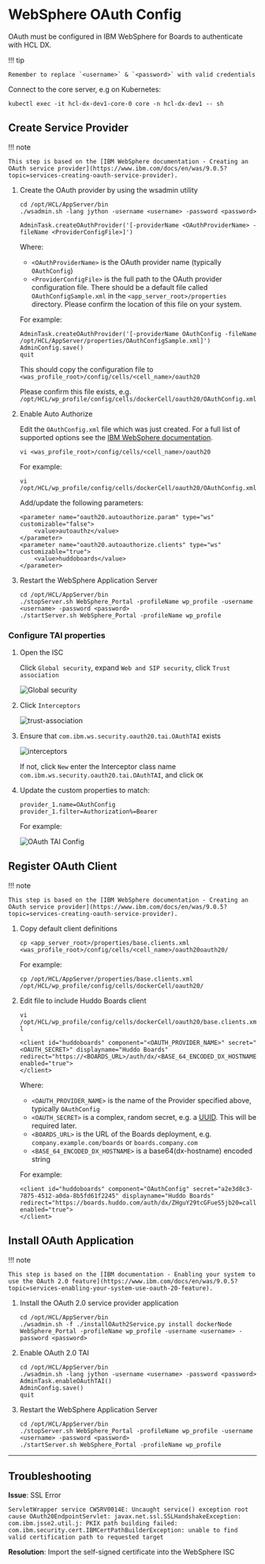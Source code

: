 # WebSphere OAuth Config

OAuth must be configured in IBM WebSphere for Boards to authenticate with HCL DX.

!!! tip

    Remember to replace `<username>` & `<password>` with valid credentials

Connect to the core server, e.g on Kubernetes:

    kubectl exec -it hcl-dx-dev1-core-0 core -n hcl-dx-dev1 -- sh

## Create Service Provider

!!! note

    This step is based on the [IBM WebSphere documentation - Creating an OAuth service provider](https://www.ibm.com/docs/en/was/9.0.5?topic=services-creating-oauth-service-provider).

1.  Create the OAuth provider by using the wsadmin utility

        cd /opt/HCL/AppServer/bin
        ./wsadmin.sh -lang jython -username <username> -password <password>

        AdminTask.createOAuthProvider('[-providerName <OAuthProviderName> -fileName <ProviderConfigFile>]')

    Where:

    -   `<OAuthProviderName>` is the OAuth provider name (typically `OAuthConfig`)
    -   `<ProviderConfigFile>` is the full path to the OAuth provider configuration file. There should be a default file called `OAuthConfigSample.xml` in the `<app_server_root>/properties` directory. Please confirm the location of this file on your system.

    For example:

        AdminTask.createOAuthProvider('[-providerName OAuthConfig -fileName /opt/HCL/AppServer/properties/OAuthConfigSample.xml]')
        AdminConfig.save()
        quit

    This should copy the configuration file to `<was_profile_root>/config/cells/<cell_name>/oauth20`

    Please confirm this file exists, e.g. `/opt/HCL/wp_profile/config/cells/dockerCell/oauth20/OAuthConfig.xml`

1.  Enable Auto Authorize

    Edit the `OAuthConfig.xml` file which was just created. For a full list of supported options see the [IBM WebSphere documentation](https://www.ibm.com/docs/en/was/9.0.5?topic=services-defining-oauth-service-provider).

    `vi <was_profile_root>/config/cells/<cell_name>/oauth20`

    For example:

    `vi /opt/HCL/wp_profile/config/cells/dockerCell/oauth20/OAuthConfig.xml`

    Add/update the following parameters:

        <parameter name="oauth20.autoauthorize.param" type="ws" customizable="false">
            <value>autoauthz</value>
        </parameter>
        <parameter name="oauth20.autoauthorize.clients" type="ws" customizable="true">
            <value>huddoboards</value>
        </parameter>

1.  Restart the WebSphere Application Server

        cd /opt/HCL/AppServer/bin
        ./stopServer.sh WebSphere_Portal -profileName wp_profile -username <username> -password <password>
        ./startServer.sh WebSphere_Portal -profileName wp_profile

### Configure TAI properties

1.  Open the ISC

    Click `Global security`, expand `Web and SIP security`, click `Trust association`

    ![Global security](global-security.png)

1.  Click `Interceptors`

    ![trust-association](trust-association.png)

1.  Ensure that `com.ibm.ws.security.oauth20.tai.OAuthTAI` exists

    ![interceptors](interceptors.png)

    If not, click `New` enter the Interceptor class name `com.ibm.ws.security.oauth20.tai.OAuthTAI`, and click `OK`

1.  Update the custom properties to match:

        provider_1.name=OAuthConfig
        provider_1.filter=Authorization%=Bearer

    For example:

    ![OAuth TAI Config](oauth-tai.png)

## Register OAuth Client

!!! note

    This step is based on the [IBM WebSphere documentation - Creating an OAuth service provider](https://www.ibm.com/docs/en/was/9.0.5?topic=services-creating-oauth-service-provider).

1.  Copy default client definitions

        cp <app_server_root>/properties/base.clients.xml <was_profile_root>/config/cells/<cell_name>/oauth20oauth20/

    For example:

        cp /opt/HCL/AppServer/properties/base.clients.xml /opt/HCL/wp_profile/config/cells/dockerCell/oauth20/

1.  Edit file to include Huddo Boards client

    `vi /opt/HCL/wp_profile/config/cells/dockerCell/oauth20/base.clients.xml`

        <client id="huddoboards" component="<OAUTH_PROVIDER_NAME>" secret="<OAUTH_SECRET>" displayname="Huddo Boards" redirect="https://<BOARDS_URL>/auth/dx/<BASE_64_ENCODED_DX_HOSTNAME>/callback" enabled="true">
        </client>

    Where:

    -   `<OAUTH_PROVIDER_NAME>` is the name of the Provider specified above, typically `OAuthConfig`
    -   `<OAUTH_SECRET>` is a complex, random secret, e.g. a [UUID](https://www.uuidgenerator.net/). This will be required later.
    -   `<BOARDS_URL>` is the URL of the Boards deployment, e.g. `company.example.com/boards` or `boards.company.com`
    -   `<BASE_64_ENCODED_DX_HOSTNAME>` is a base64(dx-hostname) encoded string

    For example:

        <client id="huddoboards" component="OAuthConfig" secret="a2e3d8c3-7875-4512-a0da-8b5fd61f2245" displayname="Huddo Boards" redirect="https://boards.huddo.com/auth/dx/ZHguY29tcGFueS5jb20=callback" enabled="true">
        </client>

## Install OAuth Application

!!! note

    This step is based on the [IBM documentation - Enabling your system to use the OAuth 2.0 feature](https://www.ibm.com/docs/en/was/9.0.5?topic=services-enabling-your-system-use-oauth-20-feature).

1.  Install the OAuth 2.0 service provider application

        cd /opt/HCL/AppServer/bin
        ./wsadmin.sh -f ./installOAuth2Service.py install dockerNode WebSphere_Portal -profileName wp_profile -username <username> -password <password>

1.  Enable OAuth 2.0 TAI

        cd /opt/HCL/AppServer/bin
        ./wsadmin.sh -lang jython -username <username> -password <password>
        AdminTask.enableOAuthTAI()
        AdminConfig.save()
        quit

1.  Restart the WebSphere Application Server

        cd /opt/HCL/AppServer/bin
        ./stopServer.sh WebSphere_Portal -profileName wp_profile -username <username> -password <password>
        ./startServer.sh WebSphere_Portal -profileName wp_profile

---

## Troubleshooting

**Issue**: SSL Error

    ServletWrapper service CWSRV0014E: Uncaught service() exception root cause OAuth20EndpointServlet: javax.net.ssl.SSLHandshakeException: com.ibm.jsse2.util.j: PKIX path building failed: com.ibm.security.cert.IBMCertPathBuilderException: unable to find valid certification path to requested target

**Resolution**: Import the self-signed certificate into the WebSphere ISC
